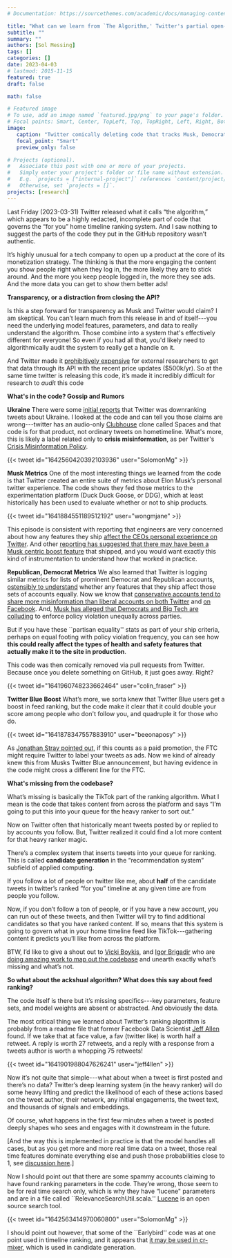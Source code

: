 ```yaml
---
# Documentation: https://sourcethemes.com/academic/docs/managing-content/

title: "What can we learn from `The Algorithm,' Twitter's partial open-sourcing of it's feed-ranking recommendation system?"
subtitle: ""
summary: ""
authors: [Sol Messing]
tags: []
categories: []
date: 2023-04-03
# lastmod: 2015-11-15
featured: true
draft: false

math: false

# Featured image
# To use, add an image named `featured.jpg/png` to your page's folder.
# Focal points: Smart, Center, TopLeft, Top, TopRight, Left, Right, BottomLeft, Bottom, BottomRight.
image: 
   caption: "Twitter comically deleting code that tracks Musk, Democrats, Republicans in DDG. Credit Colin Fraser."
   focal_point: "Smart"
   preview_only: false

# Projects (optional).
#   Associate this post with one or more of your projects.
#   Simply enter your project's folder or file name without extension.
#   E.g. `projects = ["internal-project"]` references `content/project/deep-learning/index.md`.
#   Otherwise, set `projects = []`.
projects: [research]
---
```


Last Friday (2023-03-31) Twitter released what it calls “the algorithm,” which appears to be a highly redacted, incomplete part of code that governs the “for you” home timeline ranking system. And I saw nothing to suggest the parts of the code they put in the GitHub repository wasn’t authentic. 

It’s highly unusual for a tech company to open up a product at the core of its monetization strategy. The thinking is that the more engaging the content you show people right when they log in, the more likely they are to stick around. And the more you keep people logged in, the more they see ads. And the more data you can get to show them better ads! 

**Transparency, or a distraction from closing the API?**

Is this a step forward for transparency as Musk and Twitter would claim? I am skeptical. You can’t learn much from this release in and of itself---you need the underlying model features, parameters, and data to really understand the algorithm. Those combine into a system that's effectively different for everyone! So even if you had all that, you'd likely need to algorithmically audit the system to really get a handle on it. 

And Twitter made it [prohibitively expensive](https://www.wired.com/story/twitter-data-api-prices-out-nearly-everyone/) for external researchers to get that data through its API with the recent price updates ($500k/yr). So at the same time twitter is releasing this code, it’s made it incredibly difficult for research to *audit* this code

**What's in the code? Gossip and Rumors**

**Ukraine** There were some [initial reports](https://twitter.com/SolomonMg/status/1642845123531751425?s=20) that Twitter was downranking tweets about Ukraine. I looked at the code and can tell you those claims are wrong---twitter has an audio-only [Clubhouse](https://www.clubhouse.com) clone called Spaces and that code is for that product, not ordinary tweets on hometimeline. What's more, this is likely a label related only to **crisis misinformation**, as per Twitter's [Crisis Misinformation Policy](https://help.twitter.com/en/rules-and-policies/crisis-misinformation). 

{{< tweet id="1642560420392103936" user="SolomonMg" >}}

**Musk Metrics** One of the most interesting things we learned from the code is that Twitter created an entire suite of metrics about Elon Musk’s personal twitter experience. The code shows they fed those metrics to the experimentation platform (Duck Duck Goose, or DDG), which at least historically has been used to evaluate whether or not to ship products.

{{< tweet id="1641884551189512192" user="wongmjane" >}}

This episode is consistent with reporting that engineers are very concerned about how any features they ship [affect the CEOs personal experience on Twitter](https://www.theverge.com/2023/2/9/23593099/elon-musk-twitter-fires-engineer-declining-reach-ftc-concerns). And other [reporting has suggested that there may have been a Musk centric boost feature](https://arstechnica.com/tech-policy/2023/02/report-musk-had-twitter-engineers-boost-his-tweets-after-biden-got-more-views/) that shipped, and you would want exactly this kind of instrumentation to understand how that worked in practice.

**Republican, Democrat Metrics** We also learned that Twitter is logging similar metrics for lists of prominent Democrat and Republican accounts, [ostensibly to understand](https://www.yahoo.com/entertainment/twitters-recommendation-algorithm-is-now-on-github-200511112.html) whether any features that they ship affect those sets of accounts equally. Now we know that [conservative accounts tend to share more misinformation than liberal accounts on both Twitter](https://www.nature.com/articles/s41467-022-34769-6) and [on Facebook](https://www.science.org/doi/full/10.1126/sciadv.aau4586). And, [Musk has alleged that Democrats and Big Tech are colluding](https://www.washingtonpost.com/technology/2023/02/08/house-republicans-twitter-files-collusion/) to enforce policy violation unequally across parties. 

But if you have these ``partisan equality'' stats as part of your ship criteria, perhaps on equal footing with policy violation frequency, you can see how **this could really affect the types of health and safety features that actually make it to the site in production**.

This code was then comically removed via pull requests from Twitter. Because once you delete something on GitHub, it just goes away. Right? 

{{< tweet id="1641960748233662464" user="colin_fraser" >}}

**Twitter Blue Boost** What’s more, we sorta knew that Twitter Blue users get a boost in feed ranking, but the code make it clear that it could double your score among people who don't follow you, and quadruple it for those who do. 

{{< tweet id="1641878347557883910" user="beeonaposy" >}}

As [Jonathan Stray pointed out](https://twitter.com/jonathanstray/status/1642200687101501441), if this counts as a paid promotion, the FTC might require Twitter to label your tweets as ads. Now we kind of already knew this from Musks Twitter Blue announcement, but having evidence in the code might cross a different line for the FTC. 

**What's missing from the codebase?**

What’s missing is basically the TikTok part of the ranking algorithm. What I mean is the code that takes content from across the platform and says “I’m going to put this into your queue for the heavy ranker to sort out.” 

Now on Twitter often that historically meant tweets posted by or replied to by accounts you follow. But, Twitter realized it could find a lot more content for that heavy ranker magic. 

There’s a complex system that inserts tweets into your queue for ranking. This is called **candidate generation** in the “recommendation system” subfield of applied computing. 

If you follow a lot of people on twitter like me, about **half** of the candidate tweets in twitter’s ranked “for you” timeline at any given time are from people you follow. 

Now, if you don’t follow a ton of people, or if you have a new account, you can run out of these tweets, and then Twitter will try to find additional candidates so that you have ranked content. If so, means that this system is going to govern what in your home timeline feed like TikTok---gathering content it predicts you’ll like from across the platform.

BTW, I’d like to give a shout out to [Vicki Boykis](https://twitter.com/vboykis), and [Igor Brigadir](https://twitter.com/igorbrigadir) who are [doing amazing work to map out the codebase](https://github.com/igorbrigadir/awesome-twitter-algo) and unearth exactly what’s missing and what’s not. 

**So what about the ackshual algorithm? What does this say about feed ranking?**

The code itself is there but it’s missing specifics---key parameters, feature sets, and model weights are absent or abstracted. And obviously the data. 

The most critical thing we learned about Twitter’s ranking algorithm is probably from a readme file that former Facebook Data Scientist [Jeff Allen](https://twitter.com/jeff4llen) found. If we take that at face value, a fav (twitter like) is worth half a retweet. A reply is worth 27 retweets, and a reply with a response from a tweets author is worth a whopping 75 retweets! 

{{< tweet id="1641901988047626241" user="jeff4llen" >}}

Now it’s not quite that simple---what about when a tweet is first posted and there’s no data? Twitter’s deep learning system (in the heavy ranker) will do some heavy lifting and predict the likelihood of each of these actions based on the tweet author, their network, any initial engagements, the tweet text, and thousands of signals and embeddings. 

Of course, what happens in the first few minutes when a tweet is posted deeply shapes who sees and engages with it downstream in the future. 

[And the way this is implemented in practice is that the model handles all cases, but as you get more and more real time data on a tweet, those real time features dominate everything else and push those probabilities close to 1, see [discussion here](https://twitter.com/SolomonMg/status/1642154005588504577?s=20).] 

Now I should point out that there are some spammy accounts claiming to have found ranking parameters in the code. They’re wrong, those seem to be for real time search only, which is why they have “lucene" parameters and are in a file called ``RelevanceSearchUtil.scala.'' [Lucene](https://lucene.apache.org) is an open source search tool. 

{{< tweet id="1642563414970060800" user="SolomonMg" >}}

I should point out however, that some of the ``Earlybird'' code was at one point used in timeline ranking, and it appears that [it may be used in cr-mixer](https://github.com/twitter/the-algorithm/blob/7f90d0ca342b928b479b512ec51ac2c3821f5922/cr-mixer/server/src/main/scala/com/twitter/cr_mixer/similarity_engine/EarlybirdTensorflowBasedSimilarityEngine.scala), which is used in candidate generation.  
